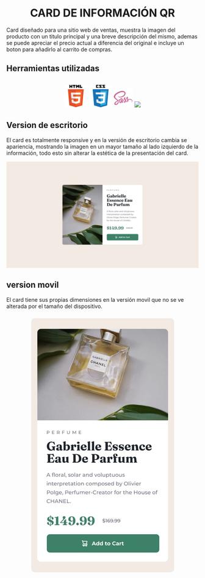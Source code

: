 <h1 align="center">CARD DE INFORMACIÓN QR</h1>

Card diseñado para una sitio web de ventas, muestra la imagen del producto con un titulo principal y una breve descripción del mismo, ademas se puede apreciar el precio actual a diferencia del original e incluye un boton para añadirlo al carrito de compras.

<h2>Herramientas utilizadas<h2>

<p align="center">
 <img src="https://raw.githubusercontent.com/devicons/devicon/master/icons/html5/html5-original-wordmark.svg" width="60px">
 <img src="https://raw.githubusercontent.com/devicons/devicon/master/icons/css3/css3-original-wordmark.svg" width="60px">
 <img src="https://raw.githubusercontent.com/devicons/devicon/master/icons/sass/sass-original.svg" width="50px">
 <img src="https://www.vectorlogo.zone/logos/git-scm/git-scm-icon.svg" width="50px">
</p>

<h2>Version de escritorio</h2>

El card es totalmente responsive y en la versión de escritorio cambia se apariencia, mostrando la imagen en un mayor tamaño al lado izquierdo de la información, todo esto sin alterar la estética de la presentación del card.

![card QR version desktop](./design/desktop-design.jpg)

<h2>version movil</h2>

El card tiene sus propias dimensiones en la versión movil que no se ve alterada por el tamaño del dispositivo.

<h3 align="center">
  <img src="./design/mobile-design.jpg" style="border-radius: 10px;"/>
</h3>
